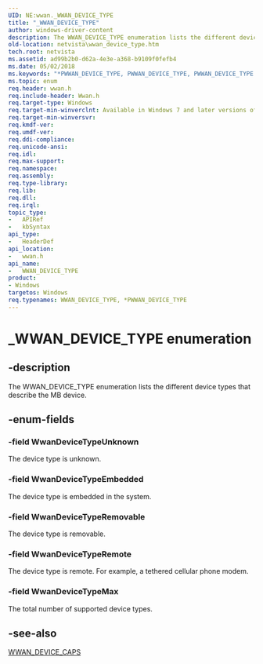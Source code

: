 ```yaml
---
UID: NE:wwan._WWAN_DEVICE_TYPE
title: "_WWAN_DEVICE_TYPE"
author: windows-driver-content
description: The WWAN_DEVICE_TYPE enumeration lists the different device types that describe the MB device.
old-location: netvista\wwan_device_type.htm
tech.root: netvista
ms.assetid: ad99b2b0-d62a-4e3e-a368-b9109f0fefb4
ms.date: 05/02/2018
ms.keywords: "*PWWAN_DEVICE_TYPE, PWWAN_DEVICE_TYPE, PWWAN_DEVICE_TYPE enumeration pointer [Network Drivers Starting with Windows Vista], WWAN_DEVICE_TYPE, WWAN_DEVICE_TYPE enumeration [Network Drivers Starting with Windows Vista], WwanDeviceTypeEmbedded, WwanDeviceTypeMax, WwanDeviceTypeRemote, WwanDeviceTypeRemovable, WwanDeviceTypeUnknown, WwanRef_7a7adc94-ea69-4327-b9b6-467a1c784979.xml, _WWAN_DEVICE_TYPE, netvista.wwan_device_type, wwan/PWWAN_DEVICE_TYPE, wwan/WWAN_DEVICE_TYPE, wwan/WwanDeviceTypeEmbedded, wwan/WwanDeviceTypeMax, wwan/WwanDeviceTypeRemote, wwan/WwanDeviceTypeRemovable, wwan/WwanDeviceTypeUnknown"
ms.topic: enum
req.header: wwan.h
req.include-header: Wwan.h
req.target-type: Windows
req.target-min-winverclnt: Available in Windows 7 and later versions of Windows.
req.target-min-winversvr: 
req.kmdf-ver: 
req.umdf-ver: 
req.ddi-compliance: 
req.unicode-ansi: 
req.idl: 
req.max-support: 
req.namespace: 
req.assembly: 
req.type-library: 
req.lib: 
req.dll: 
req.irql: 
topic_type:
-	APIRef
-	kbSyntax
api_type:
-	HeaderDef
api_location:
-	wwan.h
api_name:
-	WWAN_DEVICE_TYPE
product:
- Windows
targetos: Windows
req.typenames: WWAN_DEVICE_TYPE, *PWWAN_DEVICE_TYPE
---
```


# _WWAN_DEVICE_TYPE enumeration


## -description


The WWAN_DEVICE_TYPE enumeration lists the different device types that describe the MB device.


## -enum-fields




### -field WwanDeviceTypeUnknown

The device type is unknown.


### -field WwanDeviceTypeEmbedded

The device type is embedded in the system.


### -field WwanDeviceTypeRemovable

The device type is removable.


### -field WwanDeviceTypeRemote

The device type is remote. For example, a tethered cellular phone modem.


### -field WwanDeviceTypeMax

The total number of supported device types.


## -see-also




<a href="https://msdn.microsoft.com/library/windows/hardware/ff571204">WWAN_DEVICE_CAPS</a>
 

 

